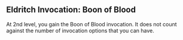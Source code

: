 ## Eldritch Invocation: Boon of Blood
At 2nd level, you gain the Boon of Blood invocation.
It does not count against the number of invocation options that you can have.
